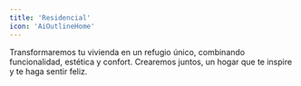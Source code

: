 ```yaml
---
title: 'Residencial'
icon: 'AiOutlineHome'
---
```


Transformaremos tu vivienda en un refugio único, combinando funcionalidad, estética y confort. Crearemos juntos, un hogar que te inspire y te haga sentir feliz.
